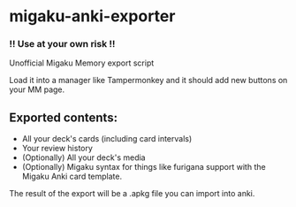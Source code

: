 # migaku-anki-exporter
### !! Use at your own risk !!

Unofficial Migaku Memory export script

Load it into a manager like Tampermonkey and it should add new buttons on your MM page.

## Exported contents:
- All your deck's cards (including card intervals)
- Your review history
- (Optionally) All your deck's media
- (Optionally) Migaku syntax for things like furigana support with the Migaku Anki card template.

The result of the export will be a .apkg file you can import into anki.
